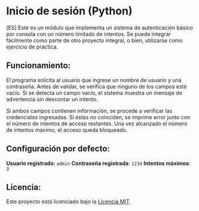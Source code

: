 # Inicio de sesión (Python)
[ES] Este es un módulo que implementa un sistema de autenticación básico por consola con un número limitado de intentos. Se puede integrar fácilmente como parte de otro proyecto integral, o bien, utilizarse como ejercicio de práctica.

## Funcionamiento:

El programa solicita al usuario que ingrese un nombre de usuario y una contraseña. Antes de validar, se verifica que ninguno de los campos esté vacío. Si se detecta un campo vacío, el sistema muestra un mensaje de advertencia sin descontar un intento.

Si ambos campos contienen información, se procede a verificar las credenciales ingresadas. Si estas no coinciden, se imprime error junto con el número de intentos de acceso restantes. Una vez alcanzado el número de intentos máximo, el acceso queda bloqueado.


## Configuración por defecto:

**Usuario registrado**: `admin`
**Contraseña registrada**: `1234`
**Intentos máximos**: `3`

## Licencia:

Este proyecto está licenciado bajo la [Licencia MIT](LICENSE).
